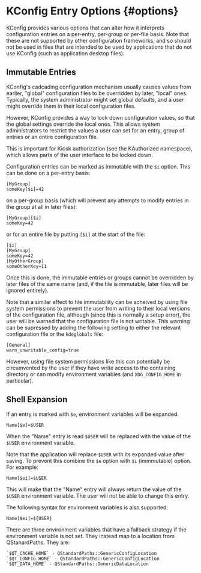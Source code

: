 KConfig Entry Options            {#options}
=====================

KConfig provides various options that can alter how it interprets configuration
entries on a per-entry, per-group or per-file basis.  Note that these are not
supported by other configuration frameworks, and so should not be used in files
that are intended to be used by applications that do not use KConfig (such as
application desktop files).


Immutable Entries
-----------------

KConfig's cadcading configuration mechanism usually causes values from earlier,
"global" configuration files to be overridden by later, "local" ones.
Typically, the system administrator might set global defaults, and a user might
override them in their local configuration files.

However, KConfig provides a way to lock down configuration values, so that the
global settings override the local ones.  This allows system administrators to
restrict the values a user can set for an entry, group of entries or an entire
configuration file.

This is important for Kiosk authorization (see the KAuthorized namespace),
which allows parts of the user interface to be locked down.

Configuration entries can be marked as immutable with the `$i` option.  This can
be done on a per-entry basis:

    [MyGroup]
    someKey[$i]=42

on a per-group basis (which will prevent any attempts to modify entries in the
group at all in later files):

    [MyGroup][$i]
    someKey=42

or for an entire file by putting `[$i]` at the start of the file:

    [$i]
    [MyGroup]
    someKey=42
    [MyOtherGroup]
    someOtherKey=11

Once this is done, the immutable entries or groups cannot be overridden by later
files of the same name (and, if the file is immutable, later files will be
ignored entirely).

Note that a similar effect to file immutability can be acheived by using file
system permissions to prevent the user from writing to their local versions of
the configuration file, although (since this is normally a setup error), the
user will be warned that the configuration file is not writable.  This warning
can be supressed by adding the following setting to either the relevant
configuration file or the `kdeglobals` file:

    [General]
    warn_unwritable_config=true

However, using file system permissions like this can potentially be circumvented
by the user if they have write access to the containing directory or can modify
environment variables (and `XDG_CONFIG_HOME` in particular).



Shell Expansion
---------------

If an entry is marked with `$e`, environment variables will be expanded.

    Name[$e]=$USER

When the "Name" entry is read `$USER` will be replaced with the value of the
`$USER` environment variable.

Note that the application will replace `$USER` with its
expanded value after saving. To prevent this combine the `$e` option
with `$i` (immmutable) option.  For example:

    Name[$ei]=$USER

This will make that the "Name" entry will always return the value of the `$USER`
environment variable. The user will not be able to change this entry.

The following syntax for environment variables is also supported:

    Name[$ei]=${USER}

There are three environment variables that have a fallback strategy if the
environment variable is not set. They instead map to a location from QStanardPaths.
They are:

    `$QT_CACHE_HOME` - QStandardPaths::GenericConfigLocation
    `$QT_CONFIG_HOME` - QStandardPaths::GenericConfigLocation
    `$QT_DATA_HOME` - QStandardPaths::GenericDataLocation
